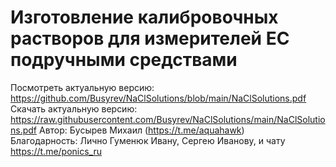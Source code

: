 # Изготовление калибровочных растворов для измерителей EC подручными средствами

Посмотреть актуальную версию: https://github.com/Busyrev/NaClSolutions/blob/main/NaClSolutions.pdf
Скачать актуальную версию: https://raw.githubusercontent.com/Busyrev/NaClSolutions/main/NaClSolutions.pdf
Автор: Бусырев Михаил (https://t.me/aquahawk)  
Благодарность: Лично Гуменюк Ивану, Сергею Иванову, и чату https://t.me/ponics_ru  